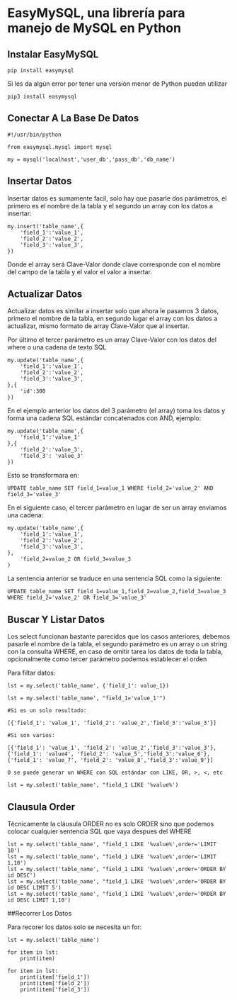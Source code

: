 # EasyMySQL, una librería para manejo de MySQL en Python 

## Instalar EasyMySQL

```
pip install easymysql
```
Si les da algún error por tener una versión menor de Python pueden utilizar
```
pip3 install easymysql
```
## Conectar A La Base De Datos
```
#!/usr/bin/python

from easymysql.mysql import mysql

my = mysql('localhost','user_db','pass_db','db_name')
```

## Insertar Datos
Insertar datos es sumamente facil, solo hay que pasarle dos parámetros, el primero es el nombre de la tabla y el segundo un array con los datos a insertar:
```
my.insert('table_name',{
	'field_1':'value_1',
	'field_2':'value_2',
	'field_3':'value_3',
})
```
Donde el array será Clave-Valor donde clave corresponde con el nombre del campo de la tabla y el valor el valor a insertar.

## Actualizar Datos
Actualizar datos es similar a insertar solo que ahora le pasamos 3 datos, primero el nombre de la tabla, en segundo lugar el array con los datos a actualizar, mismo formato de array Clave-Valor que al insertar.

Por último el tercer parámetro es un array Clave-Valor con los datos del where o una cadena de texto SQL
```
my.update('table_name',{
	'field_1':'value_1',
	'field_2':'value_2',
	'field_3':'value_3',
},{
	'id':300
})
```
En el ejemplo anterior los datos del 3 parámetro (el array) toma los datos y forma una cadena SQL estándar concatenados con AND, ejemplo:
```
my.update('table_name',{
	'field_1':'value_1'
},{
	'field_2':'value_3',
	'field_3': 'value_3'
})
```

Esto se transformara en:
```
UPDATE table_name SET field_1=value_1 WHERE field_2='value_2' AND field_3='value_3'
```
En el siguiente caso, el tercer parámetro en lugar de ser un array enviamos una cadena:
```
my.update('table_name',{
	'field_1':'value_1',
	'field_2':'value_2',
	'field_3':'value_3',
},
	'field_2=value_2 OR field_3=value_3
)
```
La sentencia anterior se traduce en una sentencia SQL como la siguiente:
```
UPDATE table_name SET field_1=value_1,field_2=value_2,field_3=value_3 WHERE field_2='value_2' OR field_3='value_3'
```
## Buscar Y Listar Datos

Los select funcionan bastante parecidos que los casos anteriores, debemos pasarle el nombre de la tabla, el segundo parámetro es un array o un string con la consulta WHERE, en caso de omitir tarea los datos de toda la tabla, opcionalmente como tercer parámetro podemos establecer el orden

Para filtar datos:
```
lst = my.select('table_name', {'field_1': value_1})

lst = my.select('table_name', "field_1='value_1'")

#Si es un solo resultado:

[{'field_1': 'value_1', 'field_2': 'value_2','field_3':'value_3'}]

#Si son varios:

[{'field_1': 'value_1', 'field_2': 'value_2','field_3':'value_3'},
{'field_1': 'value4', 'field_2': 'value_5','field_3':'value_6'},
{'field_1': 'value_7', 'field_2': 'value_8','field_3':'value_9'}]

O se puede generar un WHERE con SQL estándar con LIKE, OR, >, <, etc

lst = my.select('table_name', "field_1 LIKE '%value%')
```
## Clausula Order

Técnicamente la cláusula ORDER no es solo ORDER sino que podemos colocar cualquier sentencia SQL que vaya despues del WHERE
```
lst = my.select('table_name', "field_1 LIKE '%value%',order='LIMIT 10')
lst = my.select('table_name', "field_1 LIKE '%value%',order='LIMIT 1,10')
lst = my.select('table_name', "field_1 LIKE '%value%',order='ORDER BY id DESC')
lst = my.select('table_name', "field_1 LIKE '%value%',order='ORDER BY id DESC LIMIT 5')
lst = my.select('table_name', "field_1 LIKE '%value%',order='ORDER BY id DESC LIMIT 1,10')
```
##Recorrer Los Datos

Para recorer los datos solo se necesita un for:
```
lst = my.select('table_name')

for item in lst:
    print(item)

for item in lst:
    print(item['field_1'])
    print(item['field_2'])
    print(item['field_3'])
```
